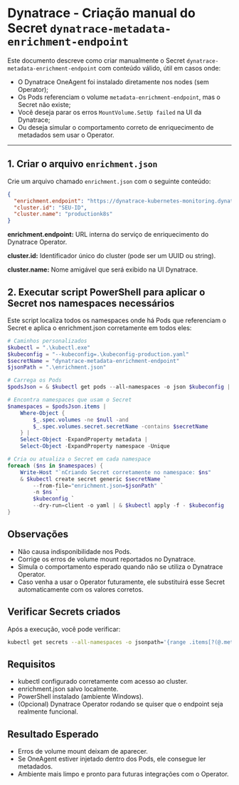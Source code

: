 # Dynatrace - Criação manual do Secret `dynatrace-metadata-enrichment-endpoint`

Este documento descreve como criar manualmente o Secret `dynatrace-metadata-enrichment-endpoint` com conteúdo válido, útil em casos onde:

- O Dynatrace OneAgent foi instalado diretamente nos nodes (sem Operator);
- Os Pods referenciam o volume `metadata-enrichment-endpoint`, mas o Secret não existe;
- Você deseja parar os erros `MountVolume.SetUp failed` na UI da Dynatrace;
- Ou deseja simular o comportamento correto de enriquecimento de metadados sem usar o Operator.

---

## 1. Criar o arquivo `enrichment.json`

Crie um arquivo chamado `enrichment.json` com o seguinte conteúdo:

```json
{
  "enrichment.endpoint": "https://dynatrace-kubernetes-monitoring.dynatrace.svc.cluster.local/api",
  "cluster.id": "SEU-ID",
  "cluster.name": "productionk8s"
}

```

<strong> enrichment.endpoint:</strong> URL interna do serviço de enriquecimento do Dynatrace Operator.

<strong>cluster.id:</strong> Identificador único do cluster (pode ser um UUID ou string).

<strong>cluster.name:</strong> Nome amigável que será exibido na UI Dynatrace.

## 2. Executar script PowerShell para aplicar o Secret nos namespaces necessários

Este script localiza todos os namespaces onde há Pods que referenciam o Secret e aplica o enrichment.json corretamente em todos eles:

```ps1 
# Caminhos personalizados
$kubectl = ".\kubectl.exe"
$kubeconfig = "--kubeconfig=.\kubeconfig-production.yaml"
$secretName = "dynatrace-metadata-enrichment-endpoint"
$jsonPath = ".\enrichment.json"

# Carrega os Pods
$podsJson = & $kubectl get pods --all-namespaces -o json $kubeconfig | ConvertFrom-Json

# Encontra namespaces que usam o Secret
$namespaces = $podsJson.items |
    Where-Object {
        $_.spec.volumes -ne $null -and
        $_.spec.volumes.secret.secretName -contains $secretName
    } |
    Select-Object -ExpandProperty metadata |
    Select-Object -ExpandProperty namespace -Unique

# Cria ou atualiza o Secret em cada namespace
foreach ($ns in $namespaces) {
    Write-Host "`nCriando Secret corretamente no namespace: $ns"
    & $kubectl create secret generic $secretName `
        --from-file="enrichment.json=$jsonPath" `
        -n $ns `
        $kubeconfig `
        --dry-run=client -o yaml | & $kubectl apply -f - $kubeconfig
}
```

## Observações

* Não causa indisponibilidade nos Pods.
* Corrige os erros de volume mount reportados no Dynatrace.
* Simula o comportamento esperado quando não se utiliza o Dynatrace Operator.
* Caso venha a usar o Operator futuramente, ele substituirá esse Secret automaticamente com os valores corretos.

## Verificar Secrets criados 
Após a execução, você pode verificar:

```bash 
kubectl get secrets --all-namespaces -o jsonpath='{range .items[?(@.metadata.name=="dynatrace-metadata-enrichment-endpoint")]}{.metadata.namespace}{"\n"}{end}'
```

## Requisitos
* kubectl configurado corretamente com acesso ao cluster.
* enrichment.json salvo localmente.
* PowerShell instalado (ambiente Windows).
* (Opcional) Dynatrace Operator rodando se quiser que o endpoint seja realmente funcional.

## Resultado Esperado
* Erros de volume mount deixam de aparecer.
* Se OneAgent estiver injetado dentro dos Pods, ele consegue ler metadados.
* Ambiente mais limpo e pronto para futuras integrações com o Operator.


